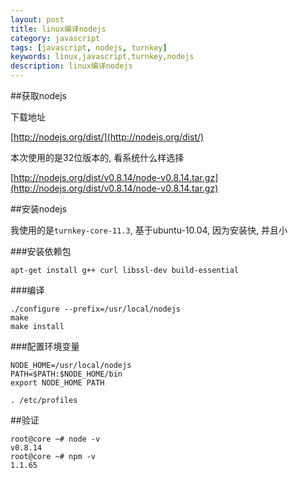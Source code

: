 ```yaml
---
layout: post
title: linux编译nodejs
category: javascript
tags: [javascript, nodejs, turnkey]
keywords: linux,javascript,turnkey,nodejs
description: linux编译nodejs
---
```


##获取nodejs

下载地址

[http://nodejs.org/dist/](http://nodejs.org/dist/)

本次使用的是32位版本的, 看系统什么样选择

[http://nodejs.org/dist/v0.8.14/node-v0.8.14.tar.gz](http://nodejs.org/dist/v0.8.14/node-v0.8.14.tar.gz)

##安装nodejs

我使用的是`turnkey-core-11.3`, 基于ubuntu-10.04, 因为安装快, 并且小

###安装依赖包

    apt-get install g++ curl libssl-dev build-essential

###编译

    ./configure --prefix=/usr/local/nodejs
    make
    make install

###配置环境变量

    NODE_HOME=/usr/local/nodejs
    PATH=$PATH:$NODE_HOME/bin
    export NODE_HOME PATH

`. /etc/profiles`

##验证

    root@core ~# node -v
    v0.8.14
    root@core ~# npm -v
    1.1.65
